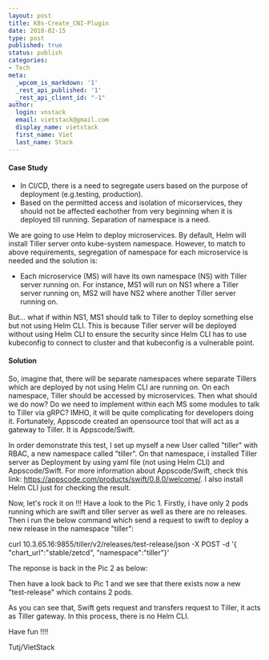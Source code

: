 ```yaml
---
layout: post
title: K8s-Create_CNI-Plugin
date: 2018-02-15
type: post
published: true
status: publish
categories:
- Tech
meta:
  _wpcom_is_markdown: '1'
  _rest_api_published: '1'
  _rest_api_client_id: "-1"
author:
  login: vnstack
  email: vietstack@gmail.com
  display_name: vietstack
  first_name: Viet
  last_name: Stack
---
```


#### Case Study

- In CI/CD, there is a need to segregate users based on the purpose of deployment (e.g.testing, production).
- Based on the permitted access and isolation of micorservices, they should not be affected eachother from very beginning when it is deployed till running. Separation of namespace is a need.

We are going to use Helm to deploy microservices. By default, Helm will install Tiller server onto kube-system namespace. However, to match to above requirements, segregation of namespace for each microservice is needed and the solution is:

- Each microservice (MS) will have its own namespace (NS) with Tiller server running on. For instance, MS1 will run on NS1 where a Tiller server running on, MS2 will have NS2 where another Tiller server running on.

But... what if within NS1, MS1 should talk to Tiller to deploy something else but not using Helm CLI. This is because Tiller server will be deployed without using Helm CLI to ensure the security since Helm CLI has to use kubeconfig to connect to cluster and that kubeconfig is a vulnerable point. 

#### Solution

So, imagine that, there will be separate namespaces where separate Tillers which are deployed by not using Helm CLI are running on. On each namespace, Tiller should be accessed by microservices. Then what should we do now? Do we need to implement within each MS some modules to talk to Tiller via gRPC? IMHO, it will be quite complicating for developers doing it. Fortunately, Appscode created an opensource tool that will act as a gateway to Tiller. It is Appscode/Swift.

In order demonstrate this test, I set up myself a new User called "tiller" with RBAC, a new namespace called "tiller". On that namespace, i installed Tiller server as Deployment by using yaml file (not using Helm CLI) and Appscode/Swift. For more information about Appscode/Swift, check this link: https://appscode.com/products/swift/0.8.0/welcome/. I also install Helm CLI just for checking the result. 

Now, let's rock it on !!! Have a look to the Pic 1. Firstly, i have only 2 pods running which are swift and tiller server as well as there are no releases. Then i run the below command which send a request to swift to deploy a new release in the namespace "tiller":

curl 10.3.65.16:9855/tiller/v2/releases/test-release/json -X POST -d '{ "chart_url":"stable/zetcd", "namespace":"tiller"}'

The reponse is back in the Pic 2 as below:


Then have a look back to Pic 1 and we see that there exists now a new "test-release" which contains 2 pods.

As you can see that, Swift gets request and transfers request to Tiller, it acts as Tiller gateway. In this process, there is no Helm CLI.


Have fun !!!! 

Tutj/VietStack

